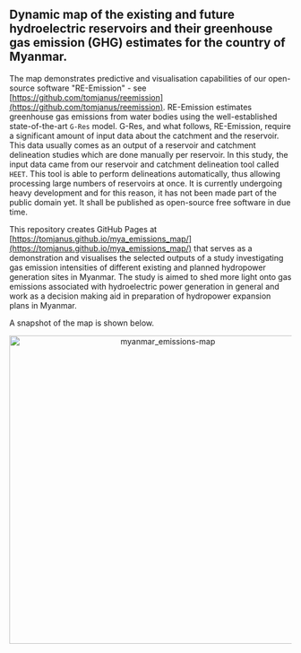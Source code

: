 ## Dynamic map of the existing and future hydroelectric reservoirs and their greenhouse gas emission (GHG) estimates for the country of Myanmar.

The map demonstrates predictive and visualisation capabilities of our open-source software "RE-Emission" - see [https://github.com/tomjanus/reemission](https://github.com/tomjanus/reemission). RE-Emission estimates greenhouse gas emissions from water bodies using the well-established state-of-the-art `G-Res` model. G-Res, and what follows, RE-Emission, require a significant amount of input data about the catchment and the reservoir. This data usually comes as an output of a reservoir and catchment delineation studies which are done manually per reservoir. In this study, the input data came from our reservoir and catchment delineation tool called `HEET`. This tool is able to perform delineations automatically, thus allowing processing large numbers of reservoirs at once. It is currently undergoing heavy development and for this reason, it has not been made part of the public domain yet. It shall be published as open-source free software in due time.

This repository creates GitHub Pages at [https://tomjanus.github.io/mya_emissions_map/](https://tomjanus.github.io/mya_emissions_map/) that serves as a demonstration and visualises the selected outputs of a study investigating gas emission intensities of different existing and planned hydropower generation sites in Myanmar. The study is aimed to shed more light onto gas emissions associated with hydroelectric power generation in general and work as a decision making aid in preparation of hydropower expansion plans in Myanmar.

A snapshot of the map is shown below.
<p align="center">
    <a href="https://tomjanus.github.io/mya_emissionns_map/" target="_blank" rel="noopener noreferrer"><img alt="myanmar_emissions-map" width="550" src="https://user-images.githubusercontent.com/8837107/235451973-341c9d89-c21f-4668-ac23-14f350bbd9fb.gif"/></a>
</p>
